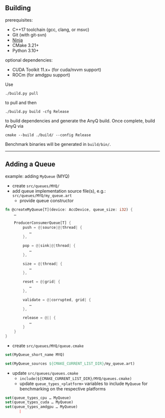 
## Building

prerequisites:
  * C++17 toolchain (gcc, clang, or msvc)
  * Git (with git-svn)
  * [Ninja](https://ninja-build.org/)
  * CMake 3.21+
  * Python 3.10+

optional dependencies:
  * CUDA Toolkit 11.x+ (for cuda/nvvm support)
  * ROCm (for amdgpu support)

Use
```
./build.py pull
```
to pull and then
```
./build.py build -cfg Release
```
to build dependencies and generate the AnyQ build.
Once complete, build AnyQ via
```
cmake --build ./build/ --config Release
```
Benchmark binaries will be generated in `build/bin/`.

---

## Adding a Queue

example: adding `MyQueue` (MYQ)

  * create `src/queues/MYQ/`
  * add queue implementation source file(s), e.g.: `src/queues/MYQ/my_queue.art`
    * provide queue constructor
```rust
fn @createMyQueue[T](device: AccDevice, queue_size: i32) {
    …

    ProducerConsumerQueue[T] {
        push = @|source|@|thread| {
           …
        },

        pop = @|sink|@|thread| {
           …
        },

        size = @|thread| {
           …
        },

        reset = @|grid| {
           …
        },

        validate = @|corrupted, grid| {
           …
        },

        release = @|| {
           …
        }
    }
}
```
  * create `src/queues/MYQ/queue.cmake`
```cmake
set(MyQueue_short_name MYQ)

set(MyQueue_sources ${CMAKE_CURRENT_LIST_DIR}/my_queue.art)
```
  * update `src/queues/queues.cmake`
    * `include(${CMAKE_CURRENT_LIST_DIR}/MYQ/queues.cmake)`
    * update `queue_types_<platform>` variables to include `MyQueue` for benchmarking on the respective platforms
```cmake
set(queue_types_cpu … MyQueue)
set(queue_types_cuda … MyQueue)
set(queue_types_amdgpu … MyQueue)
      ⋮
```
